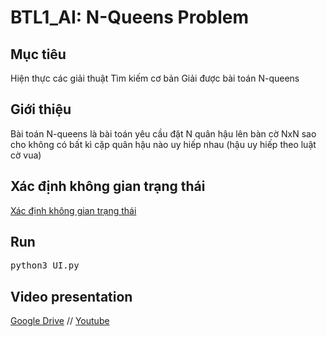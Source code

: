 # BTL1_AI: N-Queens Problem
## Mục tiêu
Hiện thực các giải thuật Tìm kiếm cơ bản 
Giải được bài toán N-queens
## Giới thiệu
Bài toán N-queens là bài toán yêu cầu đặt N quân hậu lên bàn cờ NxN sao cho không có bất kì cặp quân 
hậu nào uy hiếp nhau (hậu uy hiếp theo luật cờ vua)
<br>
## Xác định không gian trạng thái
[Xác định không gian trạng thái](https://github.com/AKflower/BTL1_AI/blob/e88062e1194e89a6ebb538d431e9a508b4fb3e05/X%C3%A1c%20%C4%91%E1%BB%8Bnh%20kh%C3%B4ng%20gian%20tr%E1%BA%A1ng%20th%C3%A1i.md)


## Run
<pre>python3 UI.py</pre>

## Video presentation
[Google Drive](https://drive.google.com/file/d/1rwu3xiELPqRYLvP1u2635UsFl3-088pv/view?usp=share_link)
//
[Youtube](https://youtu.be/5CmTEZgYo88)
